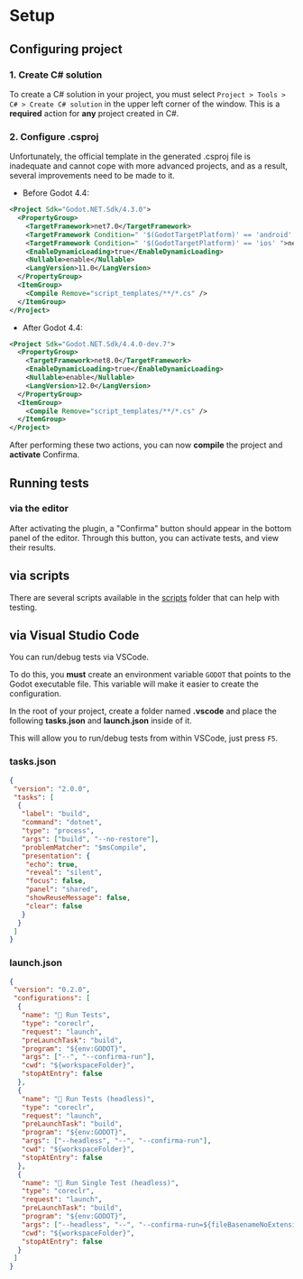 # Setup

## Configuring project

### 1. Create C# solution

To create a C# solution in your project,
you must select `Project > Tools > C# > Create C# solution`
in the upper left corner of the window.
This is a **required** action for **any** project created in C#.

### 2. Configure .csproj

Unfortunately, the official template in the generated .csproj file is inadequate
and cannot cope with more advanced projects,
and as a result, several improvements need to be made to it.

- Before Godot 4.4:

```xml
<Project Sdk="Godot.NET.Sdk/4.3.0">
  <PropertyGroup>
    <TargetFramework>net7.0</TargetFramework>
    <TargetFramework Condition=" '$(GodotTargetPlatform)' == 'android' ">net7.0</TargetFramework>
    <TargetFramework Condition=" '$(GodotTargetPlatform)' == 'ios' ">net8.0</TargetFramework>
    <EnableDynamicLoading>true</EnableDynamicLoading>
    <Nullable>enable</Nullable>
    <LangVersion>11.0</LangVersion>
  </PropertyGroup>
  <ItemGroup>
    <Compile Remove="script_templates/**/*.cs" />
  </ItemGroup>
</Project>
```

- After Godot 4.4:

```xml
<Project Sdk="Godot.NET.Sdk/4.4.0-dev.7">
  <PropertyGroup>
    <TargetFramework>net8.0</TargetFramework>
    <EnableDynamicLoading>true</EnableDynamicLoading>
    <Nullable>enable</Nullable>
    <LangVersion>12.0</LangVersion>
  </PropertyGroup>
  <ItemGroup>
    <Compile Remove="script_templates/**/*.cs" />
  </ItemGroup>
</Project>
```

After performing these two actions,
you can now **compile** the project and **activate** Confirma.

## Running tests

### via the editor

After activating the plugin, a "Confirma" button should appear
in the bottom panel of the editor.
Through this button, you can activate tests, and view their results.

## via scripts

There are several scripts available in the [scripts](../../scripts/) folder
that can help with testing.

## via Visual Studio Code

You can run/debug tests via VSCode.

To do this, you **must** create an environment variable `GODOT`
that points to the Godot executable file.
This variable will make it easier to create the configuration.

In the root of your project, create a folder named **.vscode**
and place the following **tasks.json** and **launch.json** inside of it.

This will allow you to run/debug tests from within VSCode, just press `F5`.

### tasks.json

```json
{
 "version": "2.0.0",
 "tasks": [
  {
   "label": "build",
   "command": "dotnet",
   "type": "process",
   "args": ["build", "--no-restore"],
   "problemMatcher": "$msCompile",
   "presentation": {
    "echo": true,
    "reveal": "silent",
    "focus": false,
    "panel": "shared",
    "showReuseMessage": false,
    "clear": false
   }
  }
 ]
}
```

### launch.json

```json
{
 "version": "0.2.0",
 "configurations": [
  {
   "name": "🧪 Run Tests",
   "type": "coreclr",
   "request": "launch",
   "preLaunchTask": "build",
   "program": "${env:GODOT}",
   "args": ["--", "--confirma-run"],
   "cwd": "${workspaceFolder}",
   "stopAtEntry": false
  },
  {
   "name": "🧪 Run Tests (headless)",
   "type": "coreclr",
   "request": "launch",
   "preLaunchTask": "build",
   "program": "${env:GODOT}",
   "args": ["--headless", "--", "--confirma-run"],
   "cwd": "${workspaceFolder}",
   "stopAtEntry": false
  },
  {
   "name": "🧪 Run Single Test (headless)",
   "type": "coreclr",
   "request": "launch",
   "preLaunchTask": "build",
   "program": "${env:GODOT}",
   "args": ["--headless", "--", "--confirma-run=${fileBasenameNoExtension}"],
   "cwd": "${workspaceFolder}",
   "stopAtEntry": false
  }
 ]
}
```
